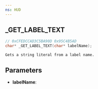 ```yaml
---
ns: HUD
---
```

## _GET_LABEL_TEXT

```c
// 0xCFEDCCAD3C5BA90D 0x95C4B5AD
char* _GET_LABEL_TEXT(char* labelName);
```

```
Gets a string literal from a label name.
```

## Parameters
* **labelName**:
